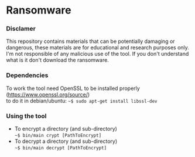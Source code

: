 # Ransomware
### Disclamer
This repository contains materials that can be potentially damaging or dangerous, these materials are for educational and research purposes only.
I'm not responsible of any malicious use of the tool. If you don't understand what is it don't download the ransomware.

### Dependencies 
To work the tool need OpenSSL to be installed properly (https://www.openssl.org/source/)  
to do it in debian/ubuntu:
`~$ sudo apt-get install libssl-dev`

### Using the tool
- To encrypt a directory (and sub-directory)  
`~$ bin/main crypt [PathToEncrypt]`
- To decrypt a directory (and sub-directory)  
`~$ bin/main decrypt [PathToEncrypt]`
